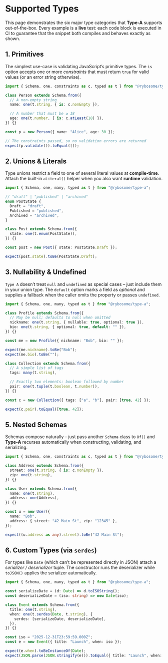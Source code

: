 # Supported Types

This page demonstrates the six major type categories that **Type-A** supports out-of-the-box. Every example is a **live** test: each code block is executed in CI to guarantee that the snippet both compiles and behaves exactly as shown.

## 1. Primitives

The simplest use-case is validating JavaScript’s primitive types. The `is` option accepts one or more _constraints_ that must return `true` for valid values (or an error string otherwise).

```typescript test
import { Schema, one, constraints as c, typed as t } from "@rybosome/type-a";

class Person extends Schema.from({
  // A non-empty string
  name: one(t.string, { is: c.nonEmpty }),

  // A number that must be ≥ 18
  age: one(t.number, { is: c.atLeast(18) }),
}) {}

const p = new Person({ name: "Alice", age: 30 });

// The constraints passed, so no validation errors are returned
expect(p.validate()).toEqual([]);
```

## 2. Unions & Literals

Type unions restrict a field to one of several literal values at **compile-time**. Attach the built-in `aLiteral()` helper when you also want **runtime** validation.

```typescript test
import { Schema, one, many, typed as t } from "@rybosome/type-a";

// "draft" | "published" | "archived"
enum PostState {
  Draft = "draft",
  Published = "published",
  Archived = "archived",
}

class Post extends Schema.from({
  state: one(t.enum(PostState)),
}) {}

const post = new Post({ state: PostState.Draft });

expect(post.state).toBe(PostState.Draft);
```

## 3. Nullability & Undefined

`Type A` doesn’t treat `null` and `undefined` as special cases – just include them in your union type. The `default` option marks a field as _optional_ and supplies a fallback when the caller omits the property or passes `undefined`.

```typescript test
import { Schema, one, many, typed as t } from "@rybosome/type-a";

class Profile extends Schema.from({
  // May be null; defaults to null when omitted
  nickname: one(t.string, { nullable: true, optional: true }),
  bio: one(t.string, { optional: true, default: "" }),
}) {}

const me = new Profile({ nickname: "Bob", bio: "" });

expect(me.nickname).toBe("Bob");
expect(me.bio).toBe("");

class Collection extends Schema.from({
  // A simple list of tags
  tags: many(t.string),

  // Exactly two elements: boolean followed by number
  pair: one(t.tuple(t.boolean, t.number)),
}) {}

const c = new Collection({ tags: ["a", "b"], pair: [true, 42] });

expect(c.pair).toEqual([true, 42]);
```

## 5. Nested Schemas

Schemas compose naturally – just pass another `Schema` class to `Of()` and **Type-A** recurses automatically when constructing, validating, and serializing.

```typescript test
import { Schema, one, constraints as c, typed as t } from "@rybosome/type-a";

class Address extends Schema.from({
  street: one(t.string, { is: c.nonEmpty }),
  zip: one(t.string),
}) {}

class User extends Schema.from({
  name: one(t.string),
  address: one(Address),
}) {}

const u = new User({
  name: "Bob",
  address: { street: "42 Main St", zip: "12345" },
});

expect((u.address as any).street).toBe("42 Main St");
```

## 6. Custom Types (via `serdes`)

For types like `Date` (which can’t be represented directly in JSON) attach a _serializer / deserializer_ tuple. The constructor runs the deserializer while `toJSON()` applies the serializer automatically.

```typescript test
import { Schema, one, many, typed as t } from "@rybosome/type-a";

const serializeDate = (d: Date) => d.toISOString();
const deserializeDate = (iso: string) => new Date(iso);

class Event extends Schema.from({
  title: one(t.string),
  when: one(t.serdes(Date, t.string), {
    serdes: [serializeDate, deserializeDate],
  }),
}) {}

const iso = "2025-12-31T23:59:59.000Z";
const e = new Event({ title: "Launch", when: iso });

expect(e.when).toBeInstanceOf(Date);
expect(JSON.parse(JSON.stringify(e))).toEqual({ title: "Launch", when: iso });
```
